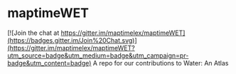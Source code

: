 # maptimeWET

[![Join the chat at https://gitter.im/maptimelex/maptimeWET](https://badges.gitter.im/Join%20Chat.svg)](https://gitter.im/maptimelex/maptimeWET?utm_source=badge&utm_medium=badge&utm_campaign=pr-badge&utm_content=badge)
A repo for our contributions to Water: An Atlas
